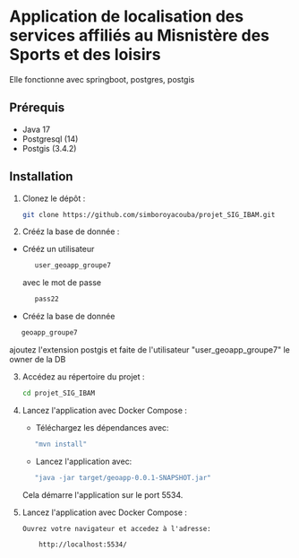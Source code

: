 # Application de localisation des services affiliés au Misnistère des Sports et des loisirs
Elle fonctionne avec springboot, postgres, postgis


## Prérequis

- Java 17
- Postgresql (14)
- Postgis (3.4.2)

## Installation

1. Clonez le dépôt :

   ```bash
   git clone https://github.com/simboroyacouba/projet_SIG_IBAM.git
   ```

2. Crééz la base de donnée :
   
 - Crééz un utilisateur
   ```bash
      user_geoapp_groupe7
    ```
   avec le mot de passe
   ```bash
      pass22
   ```
  - Crééz la base de donnée
   ```bash
      geoapp_groupe7 
   ```
   ajoutez l'extension postgis et faite de l'utilisateur "user_geoapp_groupe7" le owner de la DB
  
   
3. Accédez au répertoire du projet :

   ```bash
   cd projet_SIG_IBAM
   ```

4. Lancez l'application avec Docker Compose :

   - Téléchargez les dépendances avec:
   ```bash
      "mvn install"
   ```
   - Lancez l'application avec:
   ```bash
      "java -jar target/geoapp-0.0.1-SNAPSHOT.jar"
   ```
   Cela démarre l'application sur le port 5534.

6. Lancez l'application avec Docker Compose :
  
       Ouvrez votre navigateur et accedez à l'adresse:
   ```bash
       http://localhost:5534/
   ```

